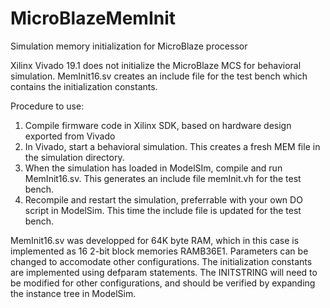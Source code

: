 # MicroBlazeMemInit
Simulation memory initialization for MicroBlaze processor

Xilinx Vivado 19.1 does not initialize the MicroBlaze MCS for behavioral simulation. MemInit16.sv creates an include file for the test bench which contains the initialization constants.

Procedure to use:
1. Compile firmware code in Xilinx SDK, based on hardware design exported from Vivado
2. In Vivado, start a behavioral simulation. This creates a fresh MEM file in the simulation directory.
3. When the simulation has loaded in ModelSIm, compile and run MemInit16.sv. This generates an include file memInit.vh for the test bench.
4. Recompile and restart the simulation, preferrable with your own DO script in ModelSim. This time the include file is updated for the test bench.

MemInit16.sv was developped for 64K byte RAM, which in this case is implemented as 16 2-bit block memories RAMB36E1. Parameters can be changed to accomodate other configurations.
The initialization constants are implemented using defparam statements. The INITSTRING will need to be modified for other configurations, and should be verified by expanding the instance tree in ModelSim.

